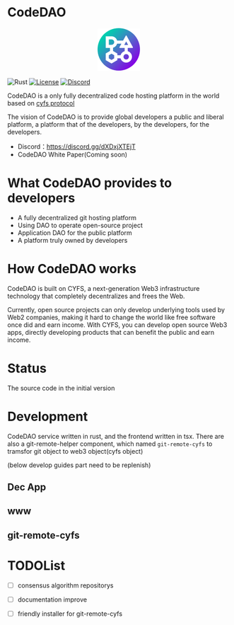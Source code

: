 

# CodeDAO

<p align="center">
<img src="./docs/img/logo.png"/>
</p>


![Rust](https://img.shields.io/badge/rustc-1.57%2B-green?style=plastic)
[![License](https://img.shields.io/badge/License-BSD_2--Clause-orange.svg)](https://opensource.org/licenses/BSD-2-Clause)
[![Discord](https://badgen.net/badge/icon/discord?icon=discord&label)](https://discord.gg/dXDxjXTEjT)




CodeDAO is a only fully decentralized code hosting platform in the world based on [cyfs protocol](https://github.com/buckyos/CYFS)

The vision of CodeDAO is to provide global developers a public and liberal platform, a platform that of the developers, by the developers, for the developers.


+ Discord：https://discord.gg/dXDxjXTEjT
+ CodeDAO White Paper(Coming soon)  

# What CodeDAO provides to developers
+ A fully decentralized git hosting platform
+ Using DAO to operate open-source project
+ Application DAO for the public platform
+ A platform truly owned by developers

# How CodeDAO works
CodeDAO is built on CYFS, a next-generation Web3 infrastructure technology that completely decentralizes and frees the Web.

Currently, open source projects can only develop underlying tools used by Web2 companies, making it hard to change the world like free software once did and earn income. With CYFS, you can develop open source Web3 apps, directly developing products that can benefit the public and earn income.


# Status
The source code in the initial version


# Development
CodeDAO service written in rust, and the frontend  written in tsx.
There are also a git-remote-helper component, which named `git-remote-cyfs` to tramsfor git object to web3 object(cyfs object)


(below develop guides part need to be replenish)
## Dec App
## www
## git-remote-cyfs




# TODOList
 - [ ] consensus algorithm repositorys
 - [ ] documentation improve
 - [ ] friendly installer for git-remote-cyfs

